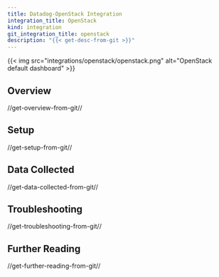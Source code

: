 ```yaml
---
title: Datadog-OpenStack Integration
integration_title: OpenStack
kind: integration
git_integration_title: openstack
description: "{{< get-desc-from-git >}}"
---
```


{{< img src="integrations/openstack/openstack.png" alt="OpenStack default dashboard" >}}

## Overview
//get-overview-from-git//

## Setup
//get-setup-from-git//

## Data Collected
//get-data-collected-from-git//

## Troubleshooting
//get-troubleshooting-from-git//

## Further Reading
//get-further-reading-from-git//